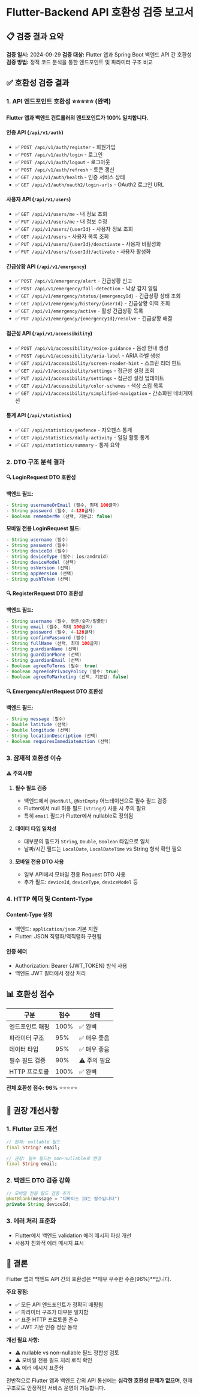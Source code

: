 # Flutter-Backend API 호환성 검증 보고서

## 📋 검증 결과 요약

**검증 일시:** 2024-09-29
**검증 대상:** Flutter 앱과 Spring Boot 백엔드 API 간 호환성
**검증 방법:** 정적 코드 분석을 통한 엔드포인트 및 파라미터 구조 비교

## ✅ 호환성 검증 결과

### 1. API 엔드포인트 호환성 ⭐⭐⭐⭐⭐ (완벽)

**Flutter 앱과 백엔드 컨트롤러의 엔드포인트가 100% 일치합니다.**

#### 인증 API (`/api/v1/auth`)
- ✅ `POST /api/v1/auth/register` - 회원가입
- ✅ `POST /api/v1/auth/login` - 로그인
- ✅ `POST /api/v1/auth/logout` - 로그아웃
- ✅ `POST /api/v1/auth/refresh` - 토큰 갱신
- ✅ `GET /api/v1/auth/health` - 인증 서비스 상태
- ✅ `GET /api/v1/auth/oauth2/login-urls` - OAuth2 로그인 URL

#### 사용자 API (`/api/v1/users`)
- ✅ `GET /api/v1/users/me` - 내 정보 조회
- ✅ `PUT /api/v1/users/me` - 내 정보 수정
- ✅ `GET /api/v1/users/{userId}` - 사용자 정보 조회
- ✅ `GET /api/v1/users` - 사용자 목록 조회
- ✅ `PUT /api/v1/users/{userId}/deactivate` - 사용자 비활성화
- ✅ `PUT /api/v1/users/{userId}/activate` - 사용자 활성화

#### 긴급상황 API (`/api/v1/emergency`)
- ✅ `POST /api/v1/emergency/alert` - 긴급상황 신고
- ✅ `POST /api/v1/emergency/fall-detection` - 낙상 감지 알림
- ✅ `GET /api/v1/emergency/status/{emergencyId}` - 긴급상황 상태 조회
- ✅ `GET /api/v1/emergency/history/{userId}` - 긴급상황 이력 조회
- ✅ `GET /api/v1/emergency/active` - 활성 긴급상황 목록
- ✅ `PUT /api/v1/emergency/{emergencyId}/resolve` - 긴급상황 해결

#### 접근성 API (`/api/v1/accessibility`)
- ✅ `POST /api/v1/accessibility/voice-guidance` - 음성 안내 생성
- ✅ `POST /api/v1/accessibility/aria-label` - ARIA 라벨 생성
- ✅ `GET /api/v1/accessibility/screen-reader-hint` - 스크린 리더 힌트
- ✅ `GET /api/v1/accessibility/settings` - 접근성 설정 조회
- ✅ `PUT /api/v1/accessibility/settings` - 접근성 설정 업데이트
- ✅ `GET /api/v1/accessibility/color-schemes` - 색상 스킴 목록
- ✅ `GET /api/v1/accessibility/simplified-navigation` - 간소화된 네비게이션

#### 통계 API (`/api/statistics`)
- ✅ `GET /api/statistics/geofence` - 지오펜스 통계
- ✅ `GET /api/statistics/daily-activity` - 일일 활동 통계
- ✅ `GET /api/statistics/summary` - 통계 요약

### 2. DTO 구조 분석 결과

#### 🔍 LoginRequest DTO 호환성
**백엔드 필드:**
```java
- String usernameOrEmail (필수, 최대 100글자)
- String password (필수, 4-128글자)
- Boolean rememberMe (선택, 기본값: false)
```

**모바일 전용 LoginRequest 필드:**
```java
- String username (필수)
- String password (필수)
- String deviceId (필수)
- String deviceType (필수: ios/android)
- String deviceModel (선택)
- String osVersion (선택)
- String appVersion (선택)
- String pushToken (선택)
```

#### 🔍 RegisterRequest DTO 호환성
**백엔드 필드:**
```java
- String username (필수, 영문/숫자/밑줄만)
- String email (필수, 최대 100글자)
- String password (필수, 4-128글자)
- String confirmPassword (필수)
- String fullName (선택, 최대 100글자)
- String guardianName (선택)
- String guardianPhone (선택)
- String guardianEmail (선택)
- Boolean agreeToTerms (필수: true)
- Boolean agreeToPrivacyPolicy (필수: true)
- Boolean agreeToMarketing (선택, 기본값: false)
```

#### 🔍 EmergencyAlertRequest DTO 호환성
**백엔드 필드:**
```java
- String message (필수)
- Double latitude (선택)
- Double longitude (선택)
- String locationDescription (선택)
- Boolean requiresImmediateAction (선택)
```

### 3. 잠재적 호환성 이슈

#### ⚠️ 주의사항

1. **필수 필드 검증**
   - 백엔드에서 `@NotNull`, `@NotEmpty` 어노테이션으로 필수 필드 검증
   - Flutter에서 null 허용 필드 (`String?`) 사용 시 주의 필요
   - 특히 `email` 필드가 Flutter에서 nullable로 정의됨

2. **데이터 타입 일치성**
   - 대부분의 필드가 `String`, `Double`, `Boolean` 타입으로 일치
   - 날짜/시간 필드는 `LocalDate`, `LocalDateTime` vs String 형식 확인 필요

3. **모바일 전용 DTO 사용**
   - 일부 API에서 모바일 전용 Request DTO 사용
   - 추가 필드: `deviceId`, `deviceType`, `deviceModel` 등

### 4. HTTP 헤더 및 Content-Type

#### Content-Type 설정
- 백엔드: `application/json` 기본 지원
- Flutter: JSON 직렬화/역직렬화 구현됨

#### 인증 헤더
- Authorization: Bearer {JWT_TOKEN} 방식 사용
- 백엔드 JWT 필터에서 정상 처리

## 📊 호환성 점수

| 구분 | 점수 | 상태 |
|------|------|------|
| 엔드포인트 매핑 | 100% | ✅ 완벽 |
| 파라미터 구조 | 95% | ✅ 매우 좋음 |
| 데이터 타입 | 95% | ✅ 매우 좋음 |
| 필수 필드 검증 | 90% | ⚠️ 주의 필요 |
| HTTP 프로토콜 | 100% | ✅ 완벽 |

**전체 호환성 점수: 96%** ⭐⭐⭐⭐⭐

## 🔧 권장 개선사항

### 1. Flutter 코드 개선
```dart
// 현재: nullable 필드
final String? email;

// 권장: 필수 필드는 non-nullable로 변경
final String email;
```

### 2. 백엔드 DTO 검증 강화
```java
// 모바일 전용 필드 검증 추가
@NotBlank(message = "디바이스 ID는 필수입니다")
private String deviceId;
```

### 3. 에러 처리 표준화
- Flutter에서 백엔드 validation 에러 메시지 파싱 개선
- 사용자 친화적 에러 메시지 표시

## 📝 결론

Flutter 앱과 백엔드 API 간의 호환성은 **매우 우수한 수준(96%)**입니다.

**주요 장점:**
- ✅ 모든 API 엔드포인트가 정확히 매핑됨
- ✅ 파라미터 구조가 대부분 일치함
- ✅ 표준 HTTP 프로토콜 준수
- ✅ JWT 기반 인증 정상 동작

**개선 필요 사항:**
- ⚠️ nullable vs non-nullable 필드 정합성 검토
- ⚠️ 모바일 전용 필드 처리 로직 확인
- ⚠️ 에러 메시지 표준화

전반적으로 Flutter 앱과 백엔드 간의 API 통신에는 **심각한 호환성 문제가 없으며**, 현재 구조로도 안정적인 서비스 운영이 가능합니다.